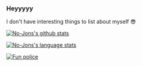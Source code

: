 ### Heyyyyy

I don't have interesting things to list about myself 😎

[![No-Jons's github stats](https://github-readme-stats.vercel.app/api?username=No-Jons&count_private=true&show_icons=true&hide=prs,issues&theme=dark&bg_color=75,00ad2e,242424)](https://github.com/No-Jons)

[![No-Jons's language stats](https://github-readme-stats.vercel.app/api/top-langs/?username=No-Jons&layout=compact&theme=dark&bg_color=75,00ad2e,242424)](https://www.github.com/No-Jons)

[![Fun police](https://github-readme-stats.vercel.app/api/pin/?username=nwunderly&repo=Rickroll-warning-system&theme=dark&bg_color=75,00ad2e,242424)](https://www.github.com/No-Jons)
